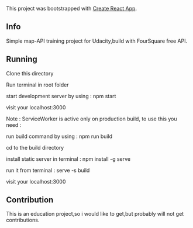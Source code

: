 This project was bootstrapped with [Create React App](https://github.com/facebookincubator/create-react-app).

## Info
Simple map-API training project for Udacity,build with FourSquare free API.

## Running

Clone this directory

Run terminal in root folder

start development server by using : npm start

visit your localhost:3000

Note : ServiceWorker is active only on production build, to use this you need :

run build command by using : npm run build

cd to the build directory

install static server in terminal : npm install -g serve

run it from terminal : serve -s build

visit your localhost:3000

## Contribution

This is an education project,so i would like to get,but probably will not get contributions.
